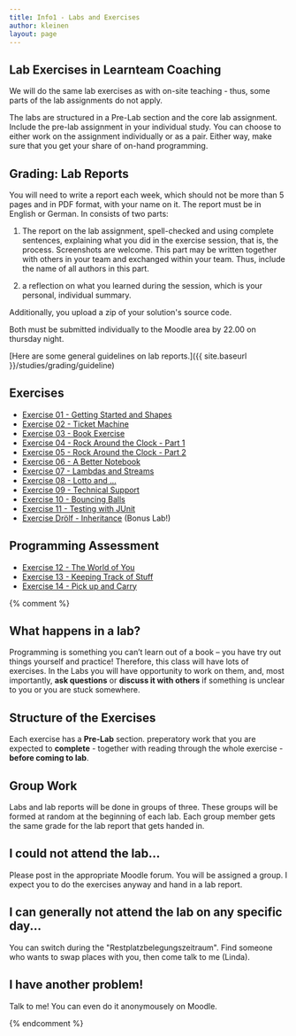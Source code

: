```yaml
---
title: Info1 - Labs and Exercises
author: kleinen
layout: page
---
```



## Lab Exercises in Learnteam Coaching

We will do the same lab exercises as with on-site teaching - thus, some parts
of the lab assignments do not apply.

The labs are structured in a Pre-Lab section and the core lab assignment.
Include the pre-lab assignment in your individual study.
You can choose to either work on the assignment individually or as a pair.
Either way, make sure that you get your share of on-hand programming.  

## Grading: Lab Reports

You will need to write a report each week, which should not be more than 5 pages and
in PDF format, with your name on it. The report must be in English or German. In consists of two parts:

1. The report on the lab assignment, spell-checked and using complete sentences,
explaining what you did in the
exercise session, that is, the process. Screenshots are welcome. This part
may be written together with others in your team and exchanged within your team.
Thus, include the name of all authors in this part.

2. a reflection on what you learned during the session, which is your personal,
individual summary.

Additionally, you upload a zip of your solution's source code.


Both must be submitted individually to the Moodle area by 22.00 on thursday night.

[Here are some general guidelines on lab reports.]({{ site.baseurl }}/studies/grading/guideline)

## Exercises

* [Exercise 01 - Getting Started and Shapes](../labs/exercise-01)
* [Exercise 02 - Ticket Machine](../labs/exercise-02)
* [Exercise 03 - Book Exercise](../labs/exercise-03)
* [Exercise 04 - Rock Around the Clock - Part 1](../labs/exercise-04)
* [Exercise 05 - Rock Around the Clock - Part 2](../labs/exercise-05)
* [Exercise 06 - A Better Notebook](../labs/exercise-06)
* [Exercise 07 - Lambdas and Streams](../labs/exercise-07)
* [Exercise 08 - Lotto and ...](../labs/exercise-08)
* [Exercise 09 - Technical Support](../labs/exercise-09)
* [Exercise 10 - Bouncing Balls](../labs/exercise-10)
* [Exercise 11 - Testing with JUnit](../labs/exercise-11)
* [Exercise Drölf - Inheritance](../labs/exercise-inheritance) (Bonus Lab!)

## Programming Assessment

* [Exercise 12 - The World of You](../labs/exercise-12)
* [Exercise 13 - Keeping Track of Stuff](../labs/exercise-13)
* [Exercise 14 - Pick up and Carry](../labs/exercise-14)              

{%  comment %}




## What happens in a lab?

Programming is something you can&#8217;t learn out of a book &#8211; you have
try out things yourself and practice! Therefore, this class will have lots of
exercises. In the Labs you will have opportunity to work on them, and, most
importantly, **ask questions** or **discuss it with others** if something is
unclear to you or you are stuck somewhere.

## Structure of the Exercises

Each exercise has a **Pre-Lab** section. preperatory work that you are expected
to **complete** - together with reading through the whole exercise - **before coming to lab**.

## Group Work

Labs and lab reports will be done in groups of three. These groups will be formed at
random at the beginning of each lab. Each group member gets the same grade for the lab report
that gets handed in.

## I could not attend the lab...

Please post in the appropriate Moodle forum. You will be assigned a group. I expect
you to do the exercises anyway and hand in a lab report.

## I can generally not attend the lab on any specific day...

You can switch during the "Restplatzbelegungszeitraum". Find someone
who wants to swap places with you, then come talk to me (Linda).

## I have another problem!
Talk to me! You can even do it anonymousely on Moodle.

{%  endcomment %}

